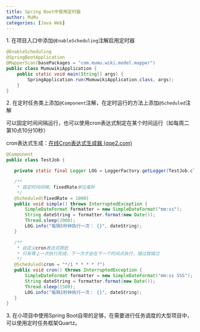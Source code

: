 ```yaml
---
title: Spring Boot中使用定时器
author: MuMu
categories: [Java Web]
---
```


1\. 在项目入口中添加`@EnableScheduling`注解启用定时器

```java
@EnableScheduling
@SpringBootApplication
@MapperScan(basePackages = "com.mumu.wiki.model.mapper")
public class MumuwikiApplication {
    public static void main(String[] args) {
        SpringApplication.run(MumuwikiApplication.class, args);
    }
}
```

2\. 在定时任务类上添加`@Component`注解，在定时运行的方法上添加`@Scheduled`注解

可以固定时间间隔运行，也可以使用cron表达式制定在某个时间运行（如每周二第10点10分10秒）

cron表达式生成：[在线Cron表达式生成器 (qqe2.com)](https://cron.qqe2.com/)

```java
@Component
public class TestJob {

   private static final Logger LOG = LoggerFactory.getLogger(TestJob.class);

   /**
    * 固定时间间隔，fixedRate单位毫秒
    */
   @Scheduled(fixedRate = 1000)
   public void simple() throws InterruptedException {
       SimpleDateFormat formatter = new SimpleDateFormat("mm:ss");
       String dateString = formatter.format(new Date());
       Thread.sleep(2000);
       LOG.info("每隔5秒钟执行一次： {}", dateString);
   }

   /**
    * 自定义cron表达式跑批
    * 只有等上一次执行完成，下一次才会在下一个时间点执行，错过就错过
    */
   @Scheduled(cron = "*/1 * * * * ?")
   public void cron() throws InterruptedException {
       SimpleDateFormat formatter = new SimpleDateFormat("mm:ss SSS");
       String dateString = formatter.format(new Date());
       Thread.sleep(1500);
       LOG.info("每隔1秒钟执行一次： {}", dateString);
   }
}
```

3\. 在小项目中使用Spring Boot自带的足够，在需要进行任务调度的大型项目中，可以使用定时任务框架Quartz。
